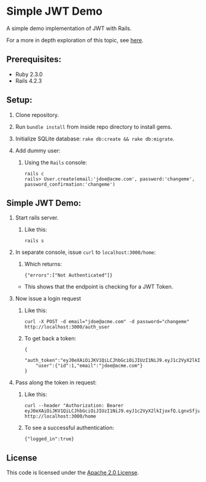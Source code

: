 Simple JWT Demo
=============

A simple demo implementation of JWT with Rails. 

For a more in depth exploration of this topic, see [here](https://www.sitepoint.com/introduction-to-using-jwt-in-rails/).

## Prerequisites: ##
- Ruby 2.3.0
- Rails 4.2.3

## Setup: ##

1. Clone repository.

2. Run `bundle install` from inside repo directory to install gems.

3. Initialize SQLite database: `rake db:create && rake db:migrate`.

4. Add dummy user:
   1. Using the `Rails` console:

        ```console
        rails c
        rails> User.create(email:'jdoe@acme.com', password:'changeme', password_confirmation:'changeme')
        ```
        
## Simple JWT Demo: ##
1. Start rails server.
   1. Like this:

        ```console
        rails s
        ```

2. In separate console, issue `curl` to `localhost:3000/home`:
   1. Which returns:

        ```console
        {"errors":["Not Authenticated"]}
        ```

   - This shows that the endpoint is checking for a JWT Token.

3. Now issue a login request
   1. Like this:

        ```console
        curl -X POST -d email="jdoe@acme.com" -d password="changeme" http://localhost:3000/auth_user 
        ```
   2. To get back a token:

        ```console
        {
        	"auth_token":"eyJ0eXAiOiJKV1QiLCJhbGciOiJIUzI1NiJ9.eyJ1c2VyX2lkIjoxfQ.LgnvSfjuwtADkAsO6OL7jvjyivYvlC3ZwXgMjuhMcYg",
        	"user":{"id":1,"email":"jdoe@acme.com"}
        }
        ```

4. Pass along the token in request:
   1. Like this:

        ```console
        curl --header "Authorization: Bearer eyJ0eXAiOiJKV1QiLCJhbGciOiJIUzI1NiJ9.eyJ1c2VyX2lkIjoxfQ.LgnvSfjuwtADkAsO6OL7jvjyivYvlC3ZwXgMjuhMcYg" http://localhost:3000/home
        ```
   2. To see a successful authentication:

        ```console
        {"logged_in":true}
        ```

## License ##

This code is licensed under the [Apache 2.0 License](https://github.com/mafernando/simple_jwt_demo/blob/master/LICENSE.txt).
